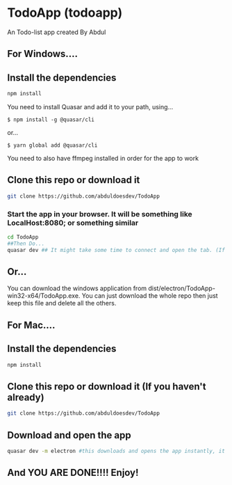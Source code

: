 # TodoApp (todoapp)

An Todo-list app created By Abdul

## For Windows....

## Install the dependencies
```bash
npm install
```
You need to install Quasar and add it to your path, using...
```npm
$ npm install -g @quasar/cli
```
or...
```yarn
$ yarn global add @quasar/cli
```
You need to also have ffmpeg installed in order for the app to work

## Clone this repo or download it
```bash
git clone https://github.com/abduldoesdev/TodoApp
```


### Start the app in your browser. It will be something like LocalHost:8080; or something similar
```bash
cd TodoApp
##Then Do...
quasar dev ## It might take some time to connect and open the tab. (If you waited for about 30 seconds and no new tab was opened, click enter in the terminal you run the code in)
```


## Or...
You can download the windows application from dist/electron/TodoApp-win32-x64/TodoApp.exe. You can just download the whole repo then just keep this file and delete all the others.

## For Mac....

## Install the dependencies
```bash
npm install
```

## Clone this repo or download it (If you haven't already)
```bash
git clone https://github.com/abduldoesdev/TodoApp
```

## Download and open the app
```bash
quasar dev -m electron #this downloads and opens the app instantly, it will come with an inspect window which you can close.
```

## And YOU ARE DONE!!!! Enjoy!
